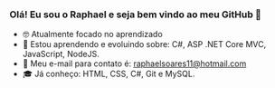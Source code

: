 ### Olá! Eu sou o Raphael e seja bem vindo ao meu GitHub 👋

- 🤓 Atualmente focado no aprendizado
- 🧱 Estou aprendendo e evoluindo sobre: C#, ASP .NET Core MVC, JavaScript, NodeJS.
- 📧 Meu e-mail para contato é: raphaelsoares11@hotmail.com
- 🎓 Já conheço: HTML, CSS, C#, Git e MySQL.
